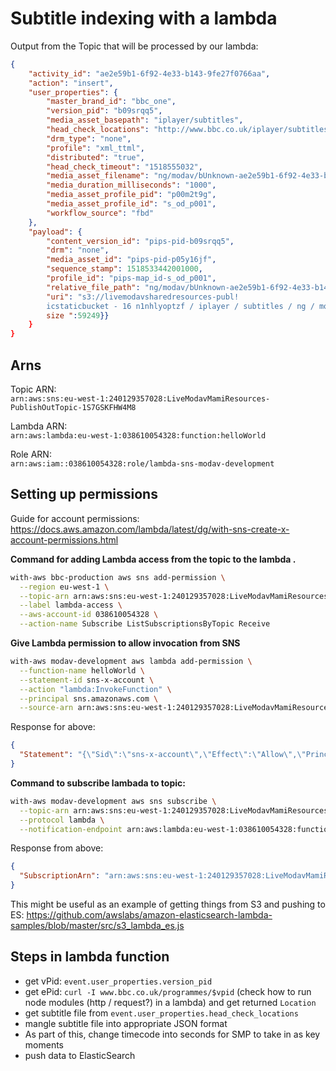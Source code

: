 # Subtitle indexing with a lambda

Output from the Topic that will be processed by our lambda:  
```json
{
    "activity_id": "ae2e59b1-6f92-4e33-b143-9fe27f0766aa",
    "action": "insert",
    "user_properties": {
        "master_brand_id": "bbc_one",
        "version_pid": "b09srqq5",
        "media_asset_basepath": "iplayer/subtitles",
        "head_check_locations": "http://www.bbc.co.uk/iplayer/subtitles/ng/modav/bUnknown-ae2e59b1-6f92-4e33-b143-9fe27f0766aa_b09srqq5_1518533432428.xml",
        "drm_type": "none",
        "profile": "xml_ttml",
        "distributed": "true",
        "head_check_timeout": "1518555032",
        "media_asset_filename": "ng/modav/bUnknown-ae2e59b1-6f92-4e33-b143-9fe27f0766aa_b09srqq5_1518533432428.xml",
        "media_duration_milliseconds": "1000",
        "media_asset_profile_pid": "p00m2t9g",
        "media_asset_profile_id": "s_od_p001",
        "workflow_source": "fbd"
    },
    "payload": {
        "content_version_id": "pips-pid-b09srqq5",
        "drm": "none",
        "media_asset_id": "pips-pid-p05y16jf",
        "sequence_stamp": 1518533442001000,
        "profile_id": "pips-map_id-s_od_p001",
        "relative_file_path": "ng/modav/bUnknown-ae2e59b1-6f92-4e33-b143-9fe27f0766aa_b09srqq5_1518533432428.xml",
        "uri": "s3://livemodavsharedresources-publ!
        icstaticbucket - 16 n1nhlyoptzf / iplayer / subtitles / ng / modav / bUnknown - ae2e59b1 - 6 f92 - 4e33 - b143 - 9 fe27f0766aa_b09srqq5_1518533432428.xml ","
        size ":59249}}
    }
}
```

## Arns

Topic ARN:  
`arn:aws:sns:eu-west-1:240129357028:LiveModavMamiResources-PublishOutTopic-1S7GSKFHW4M8`

Lambda ARN:  
`arn:aws:lambda:eu-west-1:038610054328:function:helloWorld`

Role ARN:  
`arn:aws:iam::038610054328:role/lambda-sns-modav-development`

## Setting up permissions

Guide for account permissions:
https://docs.aws.amazon.com/lambda/latest/dg/with-sns-create-x-account-permissions.html

**Command for adding Lambda access from the topic to the lambda .**
```bash
with-aws bbc-production aws sns add-permission \
  --region eu-west-1 \
  --topic-arn arn:aws:sns:eu-west-1:240129357028:LiveModavMamiResources-PublishOutTopic-1S7GSKFHW4M8 \
  --label lambda-access \
  --aws-account-id 038610054328 \
  --action-name Subscribe ListSubscriptionsByTopic Receive
```
**Give Lambda permission to allow invocation from SNS**
```bash
with-aws modav-development aws lambda add-permission \
  --function-name helloWorld \
  --statement-id sns-x-account \
  --action "lambda:InvokeFunction" \
  --principal sns.amazonaws.com \
  --source-arn arn:aws:sns:eu-west-1:240129357028:LiveModavMamiResources-PublishOutTopic-1S7GSKFHW4M8`
```
Response for above:
```json
{
  "Statement": "{\"Sid\":\"sns-x-account\",\"Effect\":\"Allow\",\"Principal\":{\"Service\":\"sns.amazonaws.com\"},\"Action\":\"lambda:InvokeFunction\",\"Resource\":\"arn:aws:lambda:eu-west-1:038610054328:function:helloWorld\",\"Condition\":{\"ArnLike\":{\"AWS:SourceArn\":\"arn:aws:sns:eu-west-1:240129357028:LiveModavMamiResources-PublishOutTopic-1S7GSKFHW4M8\"}}}"
}
```

**Command to subscribe lambada to topic:**
```bash
with-aws modav-development aws sns subscribe \
  --topic-arn arn:aws:sns:eu-west-1:240129357028:LiveModavMamiResources-PublishOutTopic-1S7GSKFHW4M8 \
  --protocol lambda \
  --notification-endpoint arn:aws:lambda:eu-west-1:038610054328:function:helloWorld
```

Response from above:
```json
{
  "SubscriptionArn": "arn:aws:sns:eu-west-1:240129357028:LiveModavMamiResources-PublishOutTopic-1S7GSKFHW4M8:e801cb4d-a75c-4913-8308-4b59afe39c47"
}
```

This might be useful as an example of getting things from S3 and pushing to ES:
https://github.com/awslabs/amazon-elasticsearch-lambda-samples/blob/master/src/s3_lambda_es.js


## Steps in lambda function

- get vPid: `event.user_properties.version_pid`
- get ePid: `curl -I www.bbc.co.uk/programmes/$vpid` (check how to run node modules (http / request?) in a lambda) and get returned `Location`
- get subtitle file from `event.user_properties.head_check_locations`
- mangle subtitle file into appropriate JSON format
 - As part of this, change timecode into seconds for SMP to take in as key moments
- push data to ElasticSearch
